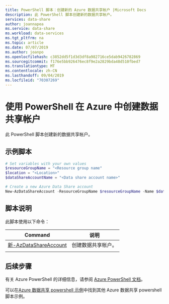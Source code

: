 ```yaml
---
title: PowerShell 脚本：创建新的 Azure 数据共享帐户 |Microsoft Docs
description: 此 PowerShell 脚本创建新的数据共享帐户。
services: data-share
author: joannapea
ms.service: data-share
ms.workload: data-services
ms.tgt_pltfrm: na
ms.topic: article
ms.date: 07/07/2019
ms.author: joanpo
ms.openlocfilehash: c3852dd5f1d3d3df8a982716ce5dab9426782869
ms.sourcegitcommit: f176e5bb926476ec8f9e2a2829bda48d510fbed7
ms.translationtype: MT
ms.contentlocale: zh-CN
ms.lasthandoff: 09/04/2019
ms.locfileid: "70307269"
---
```

# <a name="use-powershell-to-create-a-data-share-account-in-azure"></a>使用 PowerShell 在 Azure 中创建数据共享帐户

此 PowerShell 脚本创建新的数据共享帐户。 

## <a name="sample-script"></a>示例脚本

```powershell
# Set variables with your own values
$resourceGroupName = "<Resource group name"
$location = "<Location>"
$dataShareAccountName = "<Data share account name>"

# Create a new Azure Data Share account
New-AzDataShareAccount -ResourceGroupName $resourceGroupName -Name $dataShareAccountName -Location $location
```

## <a name="script-explanation"></a>脚本说明

此脚本使用以下命令： 

| Command | 说明 |
|---|---|
| [新-AzDataShareAccount](/powershell/module/az.datashare/new-azdatashareaccount?view=azps-2.6.0) | 创建数据共享帐户。 |
|||

## <a name="next-steps"></a>后续步骤

有关 Azure PowerShell 的详细信息，请参阅 [Azure PowerShell 文档](https://docs.microsoft.com/powershell/)。

可以在[Azure 数据共享 powershell 示例](../../samples-powershell.md)中找到其他 Azure 数据共享 powershell 脚本示例。
